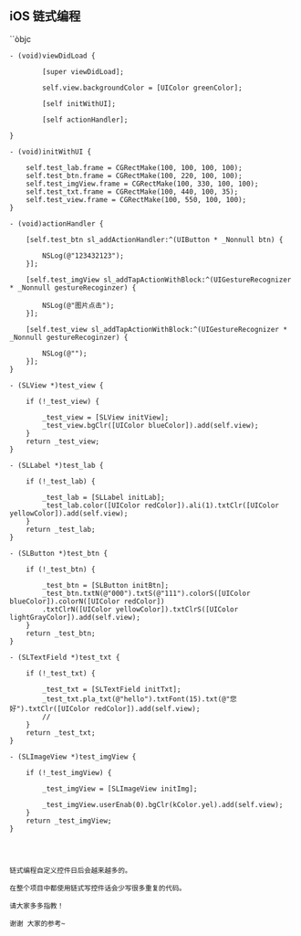## iOS 链式编程


``òbjc

	- (void)viewDidLoad {
			
			[super viewDidLoad];
			
			self.view.backgroundColor = [UIColor greenColor];
			
			[self initWithUI];
			
			[self actionHandler];
			
	}

	- (void)initWithUI {
		
		self.test_lab.frame = CGRectMake(100, 100, 100, 100);
		self.test_btn.frame = CGRectMake(100, 220, 100, 100);
		self.test_imgView.frame = CGRectMake(100, 330, 100, 100);
		self.test_txt.frame = CGRectMake(100, 440, 100, 35);
		self.test_view.frame = CGRectMake(100, 550, 100, 100);
	}

	- (void)actionHandler {
		
		[self.test_btn sl_addActionHandler:^(UIButton * _Nonnull btn) {
			
			NSLog(@"123432123");
		}];
		
		[self.test_imgView sl_addTapActionWithBlock:^(UIGestureRecognizer * _Nonnull gestureRecoginzer) {
		   
			NSLog(@"图片点击");
		}];
		
		[self.test_view sl_addTapActionWithBlock:^(UIGestureRecognizer * _Nonnull gestureRecoginzer) {
		   
			NSLog(@"");
		}];
	}

	- (SLView *)test_view {
		
		if (!_test_view) {
			
			_test_view = [SLView initView];
			_test_view.bgClr([UIColor blueColor]).add(self.view);
		}
		return _test_view;
	}

	- (SLLabel *)test_lab {
		
		if (!_test_lab) {
			
			_test_lab = [SLLabel initLab];
			_test_lab.color([UIColor redColor]).ali(1).txtClr([UIColor yellowColor]).add(self.view);
		}
		return _test_lab;
	}

	- (SLButton *)test_btn {
		
		if (!_test_btn) {
			
			_test_btn = [SLButton initBtn];
			_test_btn.txtN(@"000").txtS(@"111").colorS([UIColor blueColor]).colorN([UIColor redColor])
			.txtClrN([UIColor yellowColor]).txtClrS([UIColor lightGrayColor]).add(self.view);
		}
		return _test_btn;
	}

	- (SLTextField *)test_txt {
		
		if (!_test_txt) {
			
			_test_txt = [SLTextField initTxt];
			_test_txt.pla_txt(@"hello").txtFont(15).txt(@"您好").txtClr([UIColor redColor]).add(self.view);
			//
		}
		return _test_txt;
	}

	- (SLImageView *)test_imgView {
		
		if (!_test_imgView) {
			
			_test_imgView = [SLImageView initImg];
			
			_test_imgView.userEnab(0).bgClr(kColor.yel).add(self.view);
		}
		return _test_imgView;
	}



```



链式编程自定义控件日后会越来越多的。

在整个项目中都使用链式写控件话会少写很多重复的代码。

请大家多多指教！

谢谢 大家的参考~
